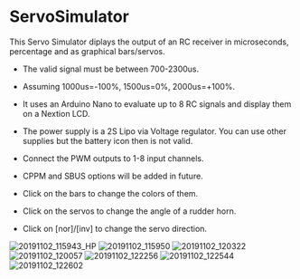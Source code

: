 # ServoSimulator

This Servo Simulator diplays the output of an RC receiver in microseconds, percentage and as graphical bars/servos.
* The valid signal must be between 700-2300us.
* Assuming 1000us=-100%, 1500us=0%, 2000us=+100%.
* It uses an Arduino Nano to evaluate up to 8 RC signals and display them on a Nextion LCD.
* The power supply is a 2S Lipo via Voltage regulator. You can use other supplies but the battery icon then is not valid.

* Connect the PWM outputs to 1-8 input channels.
* CPPM and SBUS options will be added in future.
* Click on the bars to change the colors of them.
* Click on the servos to change the angle of a rudder horn.
* Click on [nor]/[inv] to change the servo direction.

![20191102_115943_HP](https://user-images.githubusercontent.com/76703830/104125576-ff92c100-5357-11eb-8f3b-19af3f7baf80.JPG) ![20191102_115950](https://user-images.githubusercontent.com/76703830/104125621-39fc5e00-5358-11eb-9a03-1b09d71564db.jpg)
![20191102_120322](https://user-images.githubusercontent.com/76703830/104125648-61ebc180-5358-11eb-9b14-493c4a39e21a.jpg)
![20191102_120057](https://user-images.githubusercontent.com/76703830/104125654-6adc9300-5358-11eb-8f7b-6b3aae12bf15.jpg)
![20191102_122256](https://user-images.githubusercontent.com/76703830/104125658-7039dd80-5358-11eb-80b6-8ccd4016fde1.jpg)
![20191102_122544](https://user-images.githubusercontent.com/76703830/104125659-7465fb00-5358-11eb-9b7f-3f64c4f2a4ff.jpg)
![20191102_122602](https://user-images.githubusercontent.com/76703830/104125662-77f98200-5358-11eb-94e9-69907e968468.jpg)
